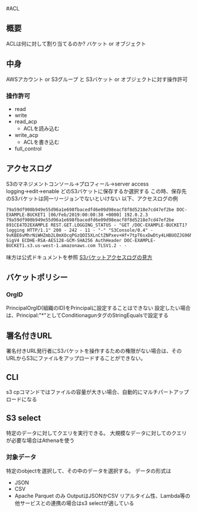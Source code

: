 #ACL
## 概要
ACLは何に対して割り当てるのか?
バケット or オブジェクト

## 中身
AWSアカウント or S3グループ
と
S3バケット or オブジェクトに対す操作許可

### 操作許可
- read
- write
- read_acp
    - ACLを読み込む
- write_acp
    - ACLを書き込む
- full_control

## アクセスログ
S3のマネジメントコンソール→プロフィール→server access logging→edit→enable
どのS3バケットに保存するか選択する
この時、保存先のS3バケットは同一リージョンでないといけない
以下、アクセスログの例
```
79a59df900b949e55d96a1e698fbacedfd6e09d98eacf8f8d5218e7cd47ef2be DOC-EXAMPLE-BUCKET1 [06/Feb/2019:00:00:38 +0000] 192.0.2.3 79a59df900b949e55d96a1e698fbacedfd6e09d98eacf8f8d5218e7cd47ef2be 891CE47D2EXAMPLE REST.GET.LOGGING_STATUS - "GET /DOC-EXAMPLE-BUCKET1?logging HTTP/1.1" 200 - 242 - 11 - "-" "S3Console/0.4" - 9vKBE6vMhrNiWHZmb2L0mXOcqPGzQOI5XLnCtZNPxev+Hf+7tpT6sxDwDty4LHBUOZJG96N1234= SigV4 ECDHE-RSA-AES128-GCM-SHA256 AuthHeader DOC-EXAMPLE-BUCKET1.s3.us-west-1.amazonaws.com TLSV1.2 - -
```
味方は公式ドキュメントを参照
[S3バケットアクセスログの見方](https://docs.aws.amazon.com/ja_jp/AmazonS3/latest/userguide/LogFormat.html)

## バケットポリシー

### OrgID
PrincipalOrgID(組織のID)をPrincipalに設定することはできない
設定したい場合は、Principal:"*"としてConditionagunタグのStringEqualsで設定する

## 署名付きURL
署名付きURL発行者にS3バケットを操作するための権限がない場合は、そのURLからS3にファイルをアップロードすることができない。

## CLI
s3 cpコマンドではファイルの容量が大きい場合、自動的にマルチパートアップロードになる

## S3 select
特定のデータに対してクエリを実行できる。
大規模なデータに対してのクエリが必要な場合はAthenaを使う
### 対象データ
特定のobjectを選択して、その中のデータを選択する。
データの形式は
- JSON
- CSV
- Apache Parquet
のみ
OutputはJSONかCSV
リアルタイム性、Lambda等の他サービスとの連携の場合はs3 selectが適している

